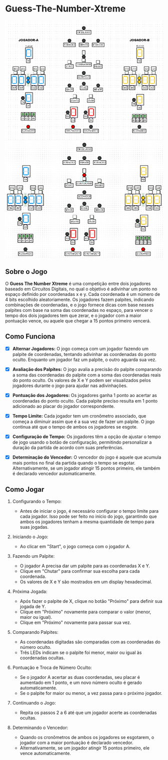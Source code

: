 # Guess-The-Number-Xtreme

<img src="assets/projeto.png" width="700">

<img src="assets/projeto.gif" width="700">

## Sobre o Jogo 

O **Guess The Number Xtreme** é uma competição entre dois jogadores baseado em Circuitos Digitais, no qual o objetivo é adivinhar um ponto no espaço definido por coordenadas x e y. Cada coordenada é um número de 4 bits escolhido aleatoriamente. Os jogadores fazem palpites, indicando combinações de coordenadas, e o jogo fornece dicas com base nesses palpites com base na soma das coordenadas no espaço, para vencer o tempo dos dois jogadores tem que zerar, e o jogador com a maior pontuação vence, ou aquele que chegar a 15 pontos primeiro vencerá.

## Como Funciona

- [x] **Alternar Jogadores:** O jogo começa com um jogador fazendo um palpite de coordenadas, tentando adivinhar as coordenadas do ponto oculto. Enquanto um jogador faz um palpite, o outro aguarda sua vez.

- [x] **Avaliação dos Palpites:** O jogo avalia a precisão do palpite comparando a soma das coordenadas do palpite com a soma das coordenadas reais do ponto oculto. Os valores de X e Y podem ser visualizados pelos jogadores durante o jogo para ajudar nas adivinhações.

- [x] **Pontuação dos Jogadores:** Os jogadores ganha 1 ponto ao acertar as coordenadas do ponto oculto. Cada palpite preciso resulta em 1 ponto adicionado ao placar do jogador correspondente.

- [x] **Tempo Limite:** Cada jogador tem um cronômetro associado, que começa a diminuir assim que é a sua vez de fazer um palpite. O jogo continua até que o tempo de ambos os jogadores se esgote.

- [x] **Configuração de Tempo:** Os jogadores têm a opção de ajustar o tempo de jogo usando o botão de configuração, permitindo personalizar a duração da partida de acordo com suas preferências.

- [x] **Determinação do Vencedor:** O vencedor do jogo é aquele que acumula mais pontos no final da partida quando o tempo se esgotar. Alternativamente, se um jogador atingir 15 pontos primeiro, ele também é declarado vencedor automaticamente.

## Como Jogar

1. Configurando o Tempo:

    - Antes de iniciar o jogo, é necessário configurar o tempo limite para cada jogador. Isso pode ser feito no início do jogo, garantindo que ambos os jogadores tenham a mesma quantidade de tempo para suas jogadas.
      
2. Iniciando o Jogo:

    - Ao clicar em "Start", o jogo começa com o jogador A.
      
3. Fazendo um Palpite:

    - O jogador A precisa dar um palpite para as coordenadas X e Y.
    - Clique em "Chutar" para confirmar sua escolha para cada coordenada.
    - Os valores de X e Y são mostrados em um display hexadecimal.
      
4. Próxima Jogada:

    - Após fazer o palpite de X, clique no botão "Próximo" para definir sua jogada de Y.
    - Clique em "Próximo" novamente para comparar o valor (menor, maior ou igual).
    - Clique em "Próximo" novamente para passar sua vez.
      
5. Comparando Palpites:

    - As coordenadas digitadas são comparadas com as coordenadas do número oculto.
    - Três LEDs indicam se o palpite foi menor, maior ou igual às coordenadas ocultas.
      
6. Pontuação e Troca de Número Oculto:

    - Se o jogador A acertar as duas coordenadas, seu placar é aumentado em 1 ponto, e um novo número oculto é gerado automaticamente.
    - Se o palpite for maior ou menor, a vez passa para o próximo jogador.
      
7. Continuando o Jogo:

    - Repita os passos 2 a 6 até que um jogador acerte as coordenadas ocultas.
  
8. Determinando o Vencedor:

    - Quando os cronômetros de ambos os jogadores se esgotarem, o jogador com a maior pontuação é declarado vencedor.
    - Alternativamente, se um jogador atingir 15 pontos primeiro, ele vence automaticamente.

